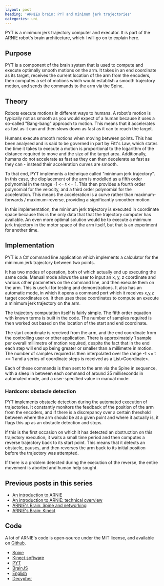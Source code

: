 ```yaml
---
layout: post
heading: 'ARNIEs brain: PYT and minimum jerk trajectories'
categories: uni
---
```


PYT is a minimum jerk trajectory computer and executor. It is part of the ARNIE robot's brain architecture, which I will go on to explain here.

## Purpose

PYT is a component of the brain system that is used to compute and execute optimally smooth motions on the arm. It takes in an end coordinate as its target, receives the current location of the arm from the encoders, then computes a set of motions which would establish a smooth trajectory motion, and sends the commands to the arm via the Spine.

## Theory

Robots execute motions in different ways to humans. A robot's motion is typically not as smooth as you would expect of a human because it uses a so-called "Bang-bang" approach to motion. This means that it accelerates as fast as it can and then slows down as fast as it can to reach the target.

Humans execute smooth motions when moving between points. This has been analysed and is said to be governed in part by Fitt's Law, which states the time it takes to execute a motion is proportional to the logarithm of the distance required to move and the size of the target area. Additionally, humans do not accelerate as fast as they can then decelerate as fast as they can - instead their acceleration curves are smooth.

To that end, PYT implements a technique called "minimum jerk trajectory". In this case, the displacement of the arm is modelled as a fifth order polynomial in the range -1 &lt;= t &lt;= 1. This then provides a fourth order polynomial for the velocity, and a third order polynomial for the acceleration. This means the acceleration is a curve rather than maximum-forwards / maximum-reverse, providing a significantly smoother motion.

In this implementation, the minimum jerk trajectory is executed in coordinate space because this is the only data that that the trajectory computer has available. An even more optimal solution would be to execute a minimum jerk trajectory in the motor space of the arm itself, but that is an experiment for another time.

## Implementation

PYT is a C# command line application which implements a calculator for the minimum jerk trajectory between two points.

It has two modes of operation, both of which actually end up executing the same code. Manual mode allows the user to input an x, y, z coordinate and various other parameters on the command line, and then execute them on the arm. This is useful for testing and demonstrations. It also has an automatic mode, in which it opens a command port which it receives x,y,z target coordinates on. It then uses these coordinates to compute an execute a minimum jerk trajectory on the arm.

The trajectory computation itself is fairly simple. The fifth order equation with known terms is built in the code. The number of samples required is then worked out based on the location of the start and end coordinate.

The start coordinate is received from the arm, and the end coordinate from the controlling user or other application. There is approximately 1 sample per overall millimetre of motion required, despite the fact that in the end each step will end up being greater or smaller than a millimetre in motion. The number of samples required is then interpolated over the range -1 &lt;= t &lt;= 1 and a series of coordinate steps is received as a List&lt;Coordinate&gt;.

Each of these commands is then sent to the arm via the Spine in sequence, with a sleep in between each command of around 35 milliseconds in automated mode, and a user-specified value in manual mode.

### Hardcore: obstacle detection

PYT implements obstacle detection during the automated execution of trajectories. It constantly monitors the feedback of the position of the arm from the encoders, and if there is a discrepancy over a certain threshold between where the arm should be at a given point and where it actually is, it flags this up as an obstacle detection and stops.

If this is the first occasion on which it has detected an obstruction on this trajectory execution, it waits a small time period and then computes a reverse trajectory back to its start point. This means that it detects an obstacle, pauses, and then reverses the arm back to its initial position before the trajectory was attempted.

If there is a problem detected during the execution of the reverse, the entire movement is aborted and human help sought.

## Previous posts in this series

* [An introduction to ARNIE](http://www.chris-alexander.co.uk/4792)
* [An introduction to ARNIE: technical overview](http://www.chris-alexander.co.uk/4800)
* [ARNIE's Brain: Spine and networking](http://www.chris-alexander.co.uk/4811)
* [ARNIE's Brain: Kinect](http://www.chris-alexander.co.uk/4814)

## Code

A lot of ARNIE's code is open-source under the MIT license, and available on [Github](https://github.com/chrisalexander).

* [Spine](https://github.com/chrisalexander/Spine)
* [Kinect software](https://github.com/chrisalexander/libfreenect)
* [PYT](https://github.com/chrisalexander/PYT)
* [BrainJS](https://github.com/chrisalexander/BrainJS)
* [English](https://github.com/chrisalexander/English)
* [Decypher](https://github.com/chrisalexander/Decypher)

 
